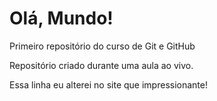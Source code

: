 # Olá, Mundo!
 Primeiro repositório do curso de Git e GitHub
 
 Repositório criado durante uma aula ao vivo.

Essa linha eu alterei no site que impressionante!

